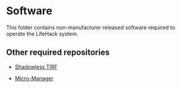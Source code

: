 # Software

This folder contains non-manufacturer released software required to operate the LifeHack system.

## Other required repositories

* [Shadowless TIRF](https://github.com/HoldenLab/shadowlessTIRF)

* [Micro-Manager](https://github.com/micro-manager/micro-manager)
